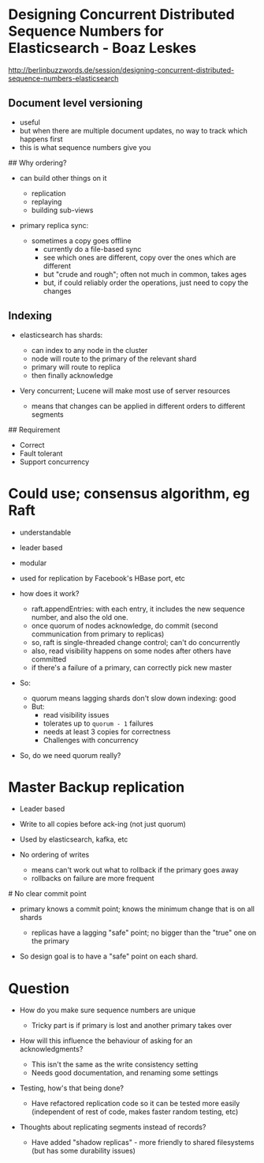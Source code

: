 # Designing Concurrent Distributed Sequence Numbers for Elasticsearch - Boaz Leskes

http://berlinbuzzwords.de/session/designing-concurrent-distributed-sequence-numbers-elasticsearch

## Document level versioning

 - useful
 - but when there are multiple document updates, no way to track which happens first
 - this is what sequence numbers give you

## Why ordering?

 - can build other things on it
   - replication
   - replaying
   - building sub-views

 - primary replica sync:
   - sometimes a copy goes offline
     - currently do a file-based sync
     - see which ones are different, copy over the ones which are different
     - but "crude and rough"; often not much in common, takes ages
     - but, if could reliably order the operations, just need to copy the changes

## Indexing

 - elasticsearch has shards:
   - can index to any node in the cluster
   - node will route to the primary of the relevant shard
   - primary will route to replica
   - then finally acknowledge

 - Very concurrent; Lucene will make most use of server resources
   - means that changes can be applied in different orders to different segments

## Requirement

 - Correct
 - Fault tolerant
 - Support concurrency

# Could use; consensus algorithm, eg Raft

 - understandable
 - leader based
 - modular
 - used for replication by Facebook's HBase port, etc

 - how does it work?
   - raft.appendEntries: with each entry, it includes the new sequence number, and also the old one.
   - once quorum of nodes acknowledge, do commit (second communication from primary to replicas)
   - so, raft is single-threaded change control; can't do concurrently
   - also, read visibility happens on some nodes after others have committed
   - if there's a failure of a primary, can correctly pick new master

 - So:
   - quorum means lagging shards don't slow down indexing: good
   - But:
     - read visibility issues
     - tolerates up to `quorum - 1` failures
     - needs at least 3 copies for correctness
     - Challenges with concurrency

 - So, do we need quorum really?

# Master Backup replication

 - Leader based
 - Write to all copies before ack-ing (not just quorum)
 - Used by elasticsearch, kafka, etc

 - No ordering of writes
   - means can't work out what to rollback if the primary goes away
   - rollbacks on failure are more frequent

# No clear commit point

 - primary knows a commit point; knows the minimum change that is on all shards
   - replicas have a lagging "safe" point; no bigger than the "true" one on the primary

 - So design goal is to have a "safe" point on each shard.


# Question

 - How do you make sure sequence numbers are unique
   - Tricky part is if primary is lost and another primary takes over

 - How will this influence the behaviour of asking for an acknowledgments?
   - This isn't the same as the write consistency setting
   - Needs good documentation, and renaming some settings

 - Testing, how's that being done?
   - Have refactored replication code so it can be tested more easily (independent of rest of code, makes faster random testing, etc)

 - Thoughts about replicating segments instead of records?
   - Have added "shadow replicas" - more friendly to shared filesystems (but has some durability issues)
